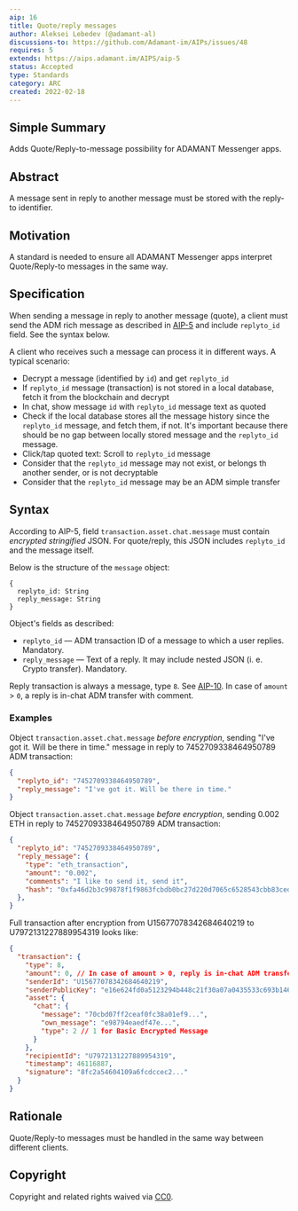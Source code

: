 ```yaml
---
aip: 16
title: Quote/reply messages
author: Aleksei Lebedev (@adamant-al)
discussions-to: https://github.com/Adamant-im/AIPs/issues/48
requires: 5
extends: https://aips.adamant.im/AIPS/aip-5
status: Accepted
type: Standards
category: ARC
created: 2022-02-18
---
```


## Simple Summary

Adds Quote/Reply-to-message possibility for ADAMANT Messenger apps.

## Abstract
<!--A short (~200 word) description of the technical issue being addressed.-->
A message sent in reply to another message must be stored with the reply-to identifier.

## Motivation

A standard is needed to ensure all ADAMANT Messenger apps interpret Quote/Reply-to messages in the same way.

## Specification

When sending a message in reply to another message (quote), a client must send the ADM rich message as described in [AIP-5](https://aips.adamant.im/AIPS/aip-5) and include `replyto_id` field. See the syntax below.

A client who receives such a message can process it in different ways. A typical scenario:

- Decrypt a message (identified by `id`) and get `replyto_id`
- If `replyto_id` message (transaction) is not stored in a local database, fetch it from the blockchain and decrypt
- In chat, show message `id` with `replyto_id` message text as quoted
- Check if the local database stores all the message history since the `replyto_id` message, and fetch them, if not. It's important because there should be no gap between locally stored message and the `replyto_id` message.
- Click/tap quoted text: Scroll to `replyto_id` message
- Consider that the `replyto_id` message may not exist, or belongs th another sender, or is not decryptable
- Consider that the `replyto_id` message may be an ADM simple transfer

## Syntax

According to AIP-5, field `transaction.asset.chat.message` must contain *encrypted stringified* JSON. For quote/reply, this JSON includes `replyto_id` and the message itself.

Below is the structure of the `message` object:

````
{
  replyto_id: String
  reply_message: String
}
````

Object's fields as described:

- `replyto_id` — ADM transaction ID of a message to which a user replies. Mandatory.
- `reply_message` — Text of a reply. It may include nested JSON (i. e. Crypto transfer). Mandatory.

Reply transaction is always a message, type `8`. See [AIP-10](https://aips.adamant.im/AIPS/aip-10#transaction-types). In case of `amount` > `0`, a reply is in-chat ADM transfer with comment.

### Examples

Object `transaction.asset.chat.message` *before encryption*, sending "I've got it. Will be there in time." message in reply to 7452709338464950789 ADM transaction:

```` json
{
  "replyto_id": "7452709338464950789",
  "reply_message": "I've got it. Will be there in time."
}
````

Object `transaction.asset.chat.message` *before encryption*, sending 0.002 ETH in reply to 7452709338464950789 ADM transaction:

```` json
{
  "replyto_id": "7452709338464950789",
  "reply_message": {
    "type": "eth_transaction",
    "amount": "0.002",
    "comments": "I like to send it, send it",
    "hash": "0xfa46d2b3c99878f1f9863fcbdb0bc27d220d7065c6528543cbb83ced84487deb"
  },
}
````

Full transaction after encryption from U15677078342684640219 to U7972131227889954319 looks like:

```` json
{
  "transaction": {
    "type": 8,
    "amount": 0, // In case of amount > 0, reply is in-chat ADM transfer with comment
    "senderId": "U15677078342684640219",
    "senderPublicKey": "e16e624fd0a5123294b448c21f30a07a0435533c693b146b14e66830e4e20404",
    "asset": {
      "chat": {
        "message": "70cbd07ff2ceaf0fc38a01ef9...",
        "own_message": "e98794eaedf47e...",
        "type": 2 // 1 for Basic Encrypted Message
      }
    },
    "recipientId": "U7972131227889954319",
    "timestamp": 46116887,
    "signature": "8fc2a54604109a6fcdccec2..."
  }
}
````

## Rationale

Quote/Reply-to messages must be handled in the same way between different clients.

## Copyright

Copyright and related rights waived via [CC0](https://creativecommons.org/publicdomain/zero/1.0/).
